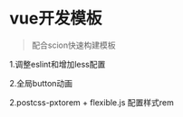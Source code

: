 # vue开发模板
> 配合scion快速构建模板

1.调整eslint和增加less配置

2.全局button动画

2.postcss-pxtorem + flexible.js 配置样式rem

